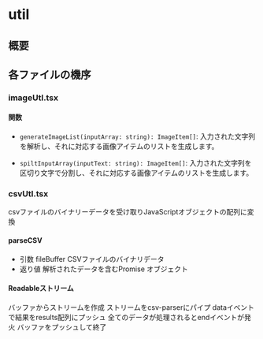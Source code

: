 # util

## 概要

## 各ファイルの機序

### imageUtl.tsx

#### 関数
- `generateImageList(inputArray: string): ImageItem[]`:
  入力された文字列を解析し、それに対応する画像アイテムのリストを生成します。

- `spiltInputArray(inputText: string): ImageItem[]`:
  入力された文字列を区切り文字で分割し、それに対応する画像アイテムのリストを生成します。

 ### csvUtl.tsx
 csvファイルのバイナリーデータを受け取りJavaScriptオブジェクトの配列に変換
 
#### parseCSV
- 引数 fileBuffer CSVファイルのバイナリデータ
- 返り値 解析されたデータを含むPromise オブジェクト

#### Readableストリーム
バッファからストリームを作成
ストリームをcsv-parserにパイプ
dataイベントで結果をresults配列にプッシュ
全てのデータが処理されるとendイベントが発火
バッファをプッシュして終了

